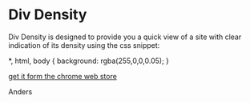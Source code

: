 Div Density
===========

Div Density is designed to provide you a quick view of a site with clear indication of its density using the css snippet:

*, html, body {
  background: rgba(255,0,0,0.05);
}

[get it form the chrome web store](https://chrome.google.com/webstore/detail/div-density/akhjnfacldhnbhkpmhebkfocmheaicif)

Anders
